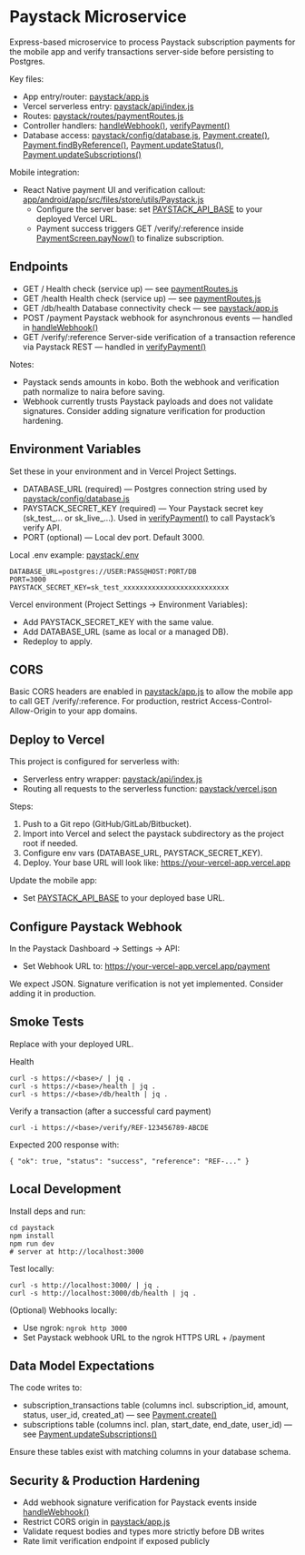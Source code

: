 # Paystack Microservice

Express-based microservice to process Paystack subscription payments for the mobile app and verify transactions server-side before persisting to Postgres.

Key files:
- App entry/router: [paystack/app.js](paystack/app.js)
- Vercel serverless entry: [paystack/api/index.js](paystack/api/index.js)
- Routes: [paystack/routes/paymentRoutes.js](paystack/routes/paymentRoutes.js)
- Controller handlers: [handleWebhook()](paystack/controllers/paymentController.js:4), [verifyPayment()](paystack/controllers/paymentController.js:60)
- Database access: [paystack/config/database.js](paystack/config/database.js), [Payment.create()](paystack/models/payment.js:4), [Payment.findByReference()](paystack/models/payment.js:16), [Payment.updateStatus()](paystack/models/payment.js:22), [Payment.updateSubscriptions()](paystack/models/payment.js:28)

Mobile integration:
- React Native payment UI and verification callout: [app/android/app/src/files/store/utils/Paystack.js](app/android/app/src/files/store/utils/Paystack.js)
  - Configure the server base: set [PAYSTACK_API_BASE](app/android/app/src/files/store/utils/Paystack.js:20) to your deployed Vercel URL.
  - Payment success triggers GET /verify/:reference inside [PaymentScreen.payNow()](app/android/app/src/files/store/utils/Paystack.js:58) to finalize subscription.

## Endpoints

- GET /           Health check (service up) — see [paymentRoutes.js](paystack/routes/paymentRoutes.js)
- GET /health     Health check (service up) — see [paymentRoutes.js](paystack/routes/paymentRoutes.js)
- GET /db/health  Database connectivity check — see [paystack/app.js](paystack/app.js)
- POST /payment   Paystack webhook for asynchronous events — handled in [handleWebhook()](paystack/controllers/paymentController.js:4)
- GET /verify/:reference  Server-side verification of a transaction reference via Paystack REST — handled in [verifyPayment()](paystack/controllers/paymentController.js:60)

Notes:
- Paystack sends amounts in kobo. Both the webhook and verification path normalize to naira before saving.
- Webhook currently trusts Paystack payloads and does not validate signatures. Consider adding signature verification for production hardening.

## Environment Variables

Set these in your environment and in Vercel Project Settings.

- DATABASE_URL (required) — Postgres connection string used by [paystack/config/database.js](paystack/config/database.js)
- PAYSTACK_SECRET_KEY (required) — Your Paystack secret key (sk_test_... or sk_live_...). Used in [verifyPayment()](paystack/controllers/paymentController.js:60) to call Paystack’s verify API.
- PORT (optional) — Local dev port. Default 3000.

Local .env example: [paystack/.env](paystack/.env)
```
DATABASE_URL=postgres://USER:PASS@HOST:PORT/DB
PORT=3000
PAYSTACK_SECRET_KEY=sk_test_xxxxxxxxxxxxxxxxxxxxxxxxxx
```

Vercel environment (Project Settings → Environment Variables):
- Add PAYSTACK_SECRET_KEY with the same value.
- Add DATABASE_URL (same as local or a managed DB).
- Redeploy to apply.

## CORS

Basic CORS headers are enabled in [paystack/app.js](paystack/app.js) to allow the mobile app to call GET /verify/:reference. For production, restrict Access-Control-Allow-Origin to your app domains.

## Deploy to Vercel

This project is configured for serverless with:
- Serverless entry wrapper: [paystack/api/index.js](paystack/api/index.js)
- Routing all requests to the serverless function: [paystack/vercel.json](paystack/vercel.json)

Steps:
1) Push to a Git repo (GitHub/GitLab/Bitbucket).
2) Import into Vercel and select the paystack subdirectory as the project root if needed.
3) Configure env vars (DATABASE_URL, PAYSTACK_SECRET_KEY).
4) Deploy. Your base URL will look like: https://your-vercel-app.vercel.app

Update the mobile app:
- Set [PAYSTACK_API_BASE](app/android/app/src/files/store/utils/Paystack.js:20) to your deployed base URL.

## Configure Paystack Webhook

In the Paystack Dashboard → Settings → API:
- Set Webhook URL to:
  https://your-vercel-app.vercel.app/payment

We expect JSON. Signature verification is not yet implemented. Consider adding it in production.

## Smoke Tests

Replace <base> with your deployed URL.

Health
```
curl -s https://<base>/ | jq .
curl -s https://<base>/health | jq .
curl -s https://<base>/db/health | jq .
```

Verify a transaction (after a successful card payment)
```
curl -i https://<base>/verify/REF-123456789-ABCDE
```
Expected 200 response with:
```
{ "ok": true, "status": "success", "reference": "REF-..." }
```

## Local Development

Install deps and run:
```
cd paystack
npm install
npm run dev
# server at http://localhost:3000
```

Test locally:
```
curl -s http://localhost:3000/ | jq .
curl -s http://localhost:3000/db/health | jq .
```

(Optional) Webhooks locally:
- Use ngrok: `ngrok http 3000`
- Set Paystack webhook URL to the ngrok HTTPS URL + /payment

## Data Model Expectations

The code writes to:
- subscription_transactions table (columns incl. subscription_id, amount, status, user_id, created_at) — see [Payment.create()](paystack/models/payment.js:4)
- subscriptions table (columns incl. plan, start_date, end_date, user_id) — see [Payment.updateSubscriptions()](paystack/models/payment.js:28)

Ensure these tables exist with matching columns in your database schema.

## Security & Production Hardening

- Add webhook signature verification for Paystack events inside [handleWebhook()](paystack/controllers/paymentController.js:4)
- Restrict CORS origin in [paystack/app.js](paystack/app.js)
- Validate request bodies and types more strictly before DB writes
- Rate limit verification endpoint if exposed publicly
